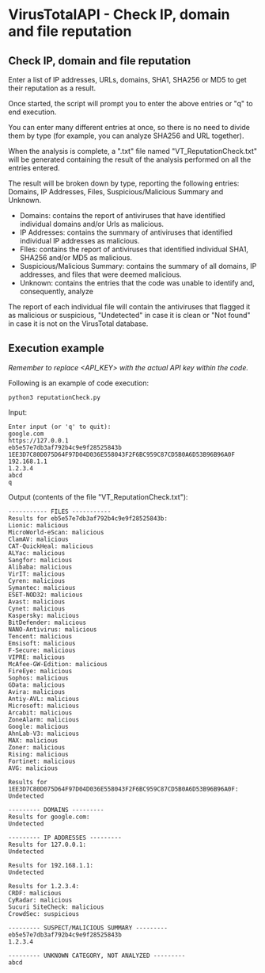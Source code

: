 # VirusTotalAPI - Check IP, domain and file reputation

## Check IP, domain and file reputation

Enter a list of IP addresses, URLs, domains, SHA1, SHA256 or MD5 to get their reputation as a result.

Once started, the script will prompt you to enter the above entries or "q" to end execution.

You can enter many different entries at once, so there is no need to divide them by type (for example, you can analyze SHA256 and URL together). 

When the analysis is complete, a ".txt" file named "VT_ReputationCheck.txt" will be generated containing the result of the analysis performed on all the entries entered.

The result will be broken down by type, reporting the following entries: Domains, IP Addresses, Files, Suspicious/Malicious Summary and Unknown.

- Domains: contains the report of antiviruses that have identified individual domains and/or Urls as malicious.
- IP Addresses: contains the summary of antiviruses that identified individual IP addresses as malicious.
- FIles: contains the report of antiviruses that identified individual SHA1, SHA256 and/or MD5 as malicious.
- Suspicious/Malicious Summary: contains the summary of all domains, IP addresses, and files that were deemed malicious.
- Unknown: contains the entries that the code was unable to identify and, consequently, analyze

The report of each individual file will contain the antiviruses that flagged it as malicious or suspicious, "Undetected" in case it is clean or "Not found" in case it is not on the VirusTotal database.

## Execution example

_Remember to replace <API_KEY> with the actual API key within the code._

Following is an example of code execution:

`python3 reputationCheck.py`

Input:

```
Enter input (or 'q' to quit):
google.com
https://127.0.0.1
eb5e57e7db3af792b4c9e9f28525843b
1EE3D7C80D075D64F97D04D036E558043F2F6BC959C87CD5B0A6D53B96B96A0F
192.168.1.1
1.2.3.4
abcd 
q
```

Output (contents of the file "VT_ReputationCheck.txt"):

```
----------- FILES -----------
Results for eb5e57e7db3af792b4c9e9f28525843b: 
Lionic: malicious
MicroWorld-eScan: malicious
ClamAV: malicious
CAT-QuickHeal: malicious
ALYac: malicious
Sangfor: malicious
Alibaba: malicious
VirIT: malicious
Cyren: malicious
Symantec: malicious
ESET-NOD32: malicious
Avast: malicious
Cynet: malicious
Kaspersky: malicious
BitDefender: malicious
NANO-Antivirus: malicious
Tencent: malicious
Emsisoft: malicious
F-Secure: malicious
VIPRE: malicious
McAfee-GW-Edition: malicious
FireEye: malicious
Sophos: malicious
GData: malicious
Avira: malicious
Antiy-AVL: malicious
Microsoft: malicious
Arcabit: malicious
ZoneAlarm: malicious
Google: malicious
AhnLab-V3: malicious
MAX: malicious
Zoner: malicious
Rising: malicious
Fortinet: malicious
AVG: malicious

Results for 1EE3D7C80D075D64F97D04D036E558043F2F6BC959C87CD5B0A6D53B96B96A0F: 
Undetected

--------- DOMAINS ---------
Results for google.com: 
Undetected

--------- IP ADDRESSES ---------
Results for 127.0.0.1: 
Undetected

Results for 192.168.1.1: 
Undetected

Results for 1.2.3.4: 
CRDF: malicious
CyRadar: malicious
Sucuri SiteCheck: malicious
CrowdSec: suspicious

--------- SUSPECT/MALICIOUS SUMMARY ---------
eb5e57e7db3af792b4c9e9f28525843b
1.2.3.4

--------- UNKNOWN CATEGORY, NOT ANALYZED ---------
abcd
```















